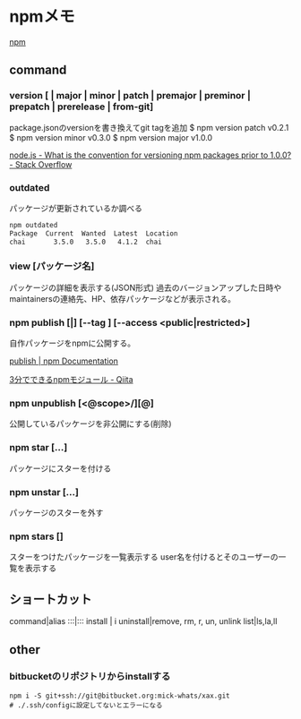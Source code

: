 # npmメモ

[npm](https://www.npmjs.com/)

## command

### version [<newversion> | major | minor | patch | premajor | preminor | prepatch | prerelease | from-git]

package.jsonのversionを書き換えてgit tagを追加
$ npm version patch
v0.2.1
$ npm version minor
v0.3.0
$ npm version major
v1.0.0

[node\.js \- What is the convention for versioning npm packages prior to 1\.0\.0? \- Stack Overflow](https://stackoverflow.com/questions/28421489/what-is-the-convention-for-versioning-npm-packages-prior-to-1-0-0)

### outdated

パッケージが更新されているか調べる

```sh
npm outdated                                                                                                                +[master][~/Documents/node/tests/selfmemo]
Package  Current  Wanted  Latest  Location
chai       3.5.0   3.5.0   4.1.2  chai
```

### view [パッケージ名]

パッケージの詳細を表示する(JSON形式)
過去のバージョンアップした日時やmaintainersの連絡先、HP、依存パッケージなどが表示される。

### npm publish [<tarball>|<folder>] [--tag <tag>] [--access <public|restricted>]

自作パッケージをnpmに公開する。

[publish \| npm Documentation](https://docs.npmjs.com/cli/publish)

[3分でできるnpmモジュール \- Qiita](http://qiita.com/fnobi/items/f6b1574fb9f4518ed520)

### npm unpublish [<@scope>/]<pkg>[@<version>]

公開しているパッケージを非公開にする(削除)

### npm star [<pkg>...]

パッケージにスターを付ける

### npm unstar [<pkg>...]

パッケージのスターを外す

### npm stars [<user>]

スターをつけたパッケージを一覧表示する
user名を付けるとそのユーザーの一覧を表示する

## ショートカット

command|alias
:::|:::
install | i
uninstall|remove, rm, r, un, unlink
list|ls,la,ll


## other

### bitbucketのリポジトリからinstallする

```
npm i -S git+ssh://git@bitbucket.org:mick-whats/xax.git
# ./.ssh/configに設定してないとエラーになる
```
